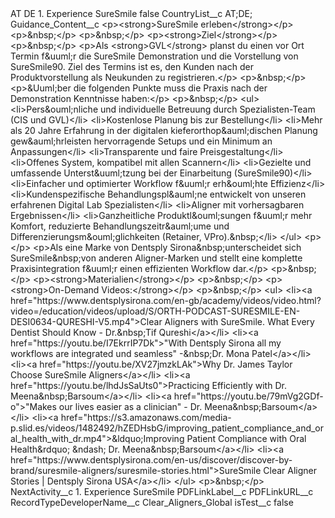 <?xml version="1.0" encoding="UTF-8"?>
<CustomMetadata xmlns="http://soap.sforce.com/2006/04/metadata" xmlns:xsi="http://www.w3.org/2001/XMLSchema-instance" xmlns:xsd="http://www.w3.org/2001/XMLSchema">
    <label>AT DE 1. Experience SureSmile</label>
    <protected>false</protected>
    <values>
        <field>CountryList__c</field>
        <value xsi:type="xsd:string">AT;DE;</value>
    </values>
    <values>
        <field>Guidance_Content__c</field>
        <value xsi:type="xsd:string">&lt;p&gt;&lt;strong&gt;SureSmile erleben&lt;/strong&gt;&lt;/p&gt;
&lt;p&gt;&amp;nbsp;&lt;/p&gt;
&lt;p&gt;&amp;nbsp;&lt;/p&gt;
&lt;p&gt;&lt;strong&gt;Ziel&lt;/strong&gt;&lt;/p&gt;
&lt;p&gt;&amp;nbsp;&lt;/p&gt;
&lt;p&gt;Als &lt;strong&gt;GVL&lt;/strong&gt; planst du einen vor Ort Termin f&amp;uuml;r die SureSmile Demonstration und die Vorstellung von SureSmile90. Ziel des Termins ist es, den Kunden nach der Produktvorstellung als Neukunden zu registrieren.&lt;/p&gt;
&lt;p&gt;&amp;nbsp;&lt;/p&gt;
&lt;p&gt;&amp;Uuml;ber die folgenden Punkte muss die Praxis nach der Demonstration Kenntnisse haben:&lt;/p&gt;
&lt;p&gt;&amp;nbsp;&lt;/p&gt;
&lt;ul&gt;
&lt;li&gt;Pers&amp;ouml;nliche und individuelle Betreuung durch Spezialisten-Team (CIS und GVL)&lt;/li&gt;
&lt;li&gt;Kostenlose Planung bis zur Bestellung&lt;/li&gt;
&lt;li&gt;Mehr als 20 Jahre Erfahrung in der digitalen kieferorthop&amp;auml;dischen Planung gew&amp;auml;hrleisten hervorragende Setups und ein Minimum an Anpassungen&lt;/li&gt;
&lt;li&gt;Transparente und faire Preisgestaltung&lt;/li&gt;
&lt;li&gt;Offenes System, kompatibel mit allen Scannern&lt;/li&gt;
&lt;li&gt;Gezielte und umfassende Unterst&amp;uuml;tzung bei der Einarbeitung (SureSmile90)&lt;/li&gt;
&lt;li&gt;Einfacher und optimierter Workflow f&amp;uuml;r erh&amp;ouml;hte Effizienz&lt;/li&gt;
&lt;li&gt;Kundenspezifische Behandlungspl&amp;auml;ne entwickelt von unseren erfahrenen Digital Lab Spezialisten&lt;/li&gt;
&lt;li&gt;Aligner mit vorhersagbaren Ergebnissen&lt;/li&gt;
&lt;li&gt;Ganzheitliche Produktl&amp;ouml;sungen f&amp;uuml;r mehr Komfort, reduzierte Behandlungszeitr&amp;auml;ume und Differenzierungsm&amp;ouml;glichkeiten (Retainer, VPro).&amp;nbsp;&lt;/li&gt;
&lt;/ul&gt;
&lt;p&gt;&lt;/p&gt;
&lt;p&gt;Als eine Marke von Dentsply Sirona&amp;nbsp;unterscheidet sich SureSmile&amp;nbsp;von anderen Aligner-Marken und stellt eine komplette Praxisintegration f&amp;uuml;r einen effizienten Workflow dar.&lt;/p&gt;
&lt;p&gt;&amp;nbsp;&lt;/p&gt;
&lt;p&gt;&lt;strong&gt;Materialien&lt;/strong&gt;&lt;/p&gt;
&lt;p&gt;&amp;nbsp;&lt;/p&gt;
&lt;p&gt;&lt;strong&gt;On-Demand Videos:&lt;/strong&gt;&lt;/p&gt;
&lt;p&gt;&amp;nbsp;&lt;/p&gt;
&lt;ul&gt;
&lt;li&gt;&lt;a href=&quot;https://www.dentsplysirona.com/en-gb/academy/videos/video.html?video=/education/videos/upload/S/ORTH-PODCAST-SURESMILE-EN-DESI0634-QURESHI-V5.mp4&quot;&gt;Clear Aligners with SureSmile. What Every Dentist Should Know - Dr.&amp;nbsp;Tif Qureshi&lt;/a&gt;&lt;/li&gt;
&lt;li&gt;&lt;a href=&quot;https://youtu.be/I7EkrrIP7Dk&quot;&gt;&quot;With Dentsply Sirona all my workflows are integrated und seamless&quot; -&amp;nbsp;Dr. Mona Patel&lt;/a&gt;&lt;/li&gt;
&lt;li&gt;&lt;a href=&quot;https://youtu.be/XV27jmzkLAk&quot;&gt;Why Dr. James Taylor Choose SureSmile Aligners&lt;/a&gt;&lt;/li&gt;
&lt;li&gt;&lt;a href=&quot;https://youtu.be/lhdJsSaUts0&quot;&gt;Practicing Efficiently with Dr. Meena&amp;nbsp;Barsoum&lt;/a&gt;&lt;/li&gt;
&lt;li&gt;&lt;a href=&quot;https://youtu.be/79mVg2GDf-o&quot;&gt;&quot;Makes our lives easier as a clinician&quot; - Dr. Meena&amp;nbsp;Barsoum&lt;/a&gt;&lt;/li&gt;
&lt;li&gt;&lt;a href=&quot;https://s3.amazonaws.com/media-p.slid.es/videos/1482492/hZEDHsbG/improving_patient_compliance_and_oral_health_with_dr.mp4&quot;&gt;&amp;ldquo;Improving Patient Compliance with Oral Health&amp;rdquo; &amp;ndash; Dr. Meena&amp;nbsp;Barsoum&lt;/a&gt;&lt;/li&gt;
&lt;li&gt;&lt;a href=&quot;https://www.dentsplysirona.com/en-us/discover/discover-by-brand/suresmile-aligners/suresmile-stories.html&quot;&gt;SureSmile Clear Aligner Stories | Dentsply Sirona USA&lt;/a&gt;&lt;/li&gt;
&lt;/ul&gt;
&lt;p&gt;&amp;nbsp;&lt;/p&gt;</value>
    </values>
    <values>
        <field>NextActivity__c</field>
        <value xsi:type="xsd:string">1. Experience SureSmile</value>
    </values>
    <values>
        <field>PDFLinkLabel__c</field>
        <value xsi:nil="true"/>
    </values>
    <values>
        <field>PDFLinkURL__c</field>
        <value xsi:nil="true"/>
    </values>
    <values>
        <field>RecordTypeDeveloperName__c</field>
        <value xsi:type="xsd:string">Clear_Aligners_Global</value>
    </values>
    <values>
        <field>isTest__c</field>
        <value xsi:type="xsd:boolean">false</value>
    </values>
</CustomMetadata>
